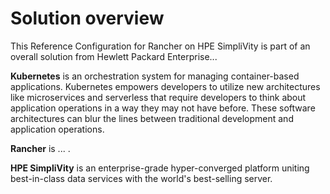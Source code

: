 # Solution overview

This Reference Configuration for Rancher on HPE SimpliVity is part of an overall
solution from Hewlett Packard Enterprise... <!-- TODO Solution overview -->

**Kubernetes** is an orchestration system for managing container-based applications. Kubernetes empowers developers to
utilize new architectures like microservices and serverless that require developers to think about application operations
in a way they may not have before. These software architectures can blur the lines between traditional development and
application operations.

**Rancher** is ... <!-- TODO Rancher overview --> .

**HPE SimpliVity** is an enterprise-grade hyper-converged platform uniting best-in-class data services with the world's best-selling server.